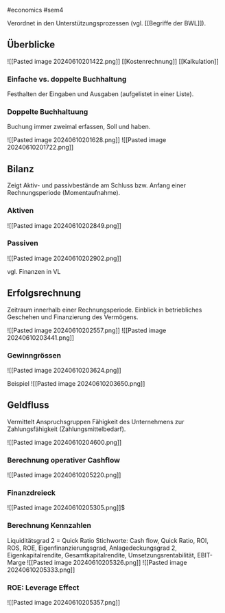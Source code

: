 #economics #sem4 

Verordnet in den Unterstützungsprozessen (vgl. [[Begriffe der BWL]]).
## Überblicke

![[Pasted image 20240610201422.png]]
[[Kostenrechnung]]
[[Kalkulation]]
### Einfache vs. doppelte Buchhaltung
Festhalten der Eingaben und Ausgaben (aufgelistet in einer Liste).
### Doppelte Buchhaltuung
Buchung immer zweimal erfassen, Soll und haben.

![[Pasted image 20240610201628.png]]
![[Pasted image 20240610201722.png]]
## Bilanz
Zeigt Aktiv- und passivbestände am Schluss bzw. Anfang einer Rechnungsperiode (Momentaufnahme).

### Aktiven
![[Pasted image 20240610202849.png]]
### Passiven
![[Pasted image 20240610202902.png]]

vgl. Finanzen in VL
## Erfolgsrechnung
Zeitraum innerhalb einer Rechnungsperiode. Einblick in betriebliches Geschehen und Finanzierung des Vermögens.

![[Pasted image 20240610202557.png]]
![[Pasted image 20240610203441.png]]
### Gewinngrössen
![[Pasted image 20240610203624.png]]

Beispiel
![[Pasted image 20240610203650.png]]
## Geldfluss
Vermittelt Anspruchsgruppen Fähigkeit des Unternehmens zur Zahlungsfähigkeit (Zahlungsmittelbedarf).

![[Pasted image 20240610204600.png]]
### Berechnung operativer Cashflow
![[Pasted image 20240610205220.png]]
### Finanzdreieck
![[Pasted image 20240610205305.png]]$
### Berechnung Kennzahlen
Liquiditätsgrad 2 = Quick Ratio
Stichworte: Cash flow, Quick Ratio, ROI, ROS, ROE, Eigenfinanzierungsgrad, Anlagedeckungsgrad 2, Eigenkapitalrendite, Gesamtkapitalrendite, Umsetzungsrentabilität, EBIT-Marge
![[Pasted image 20240610205326.png]]
![[Pasted image 20240610205333.png]]

### ROE: Leverage Effect
![[Pasted image 20240610205357.png]]

